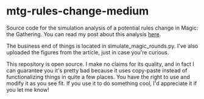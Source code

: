 # mtg-rules-change-medium
Source code for the simulation analysis of a potential rules change in Magic: the Gathering. You can read my post about this analysis [here](https://medium.com/@michael.lawson_96765/would-changing-who-chooses-to-play-first-shorten-magic-the-gathering-tournaments-63247b9c9ad4).

The business end of things is located in simulate_magic_rounds.py. I've also uploaded the figures from the article, just in case you're curious.

This repository is open source. I make no claims for its quality, and in fact I can guarantee you it's pretty bad because it uses copy-paste instead of functionalizing things in quite a few places. You have the right to use and modify it as you see fit. If you use it to do something cool, I'd appreciate it if you let me know!
